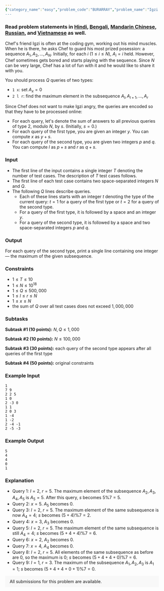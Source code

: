 ```yaml
---
{"category_name":"easy","problem_code":"BURARRAY","problem_name":"Igzi and Burly Array","problemComponents":{"constraints":"","constraintsState":false,"subtasks":"","subtasksState":false,"inputFormat":"","inputFormatState":false,"outputFormat":"","outputFormatState":false,"sampleTestCases":{"0":{"id":1,"input":"1\n7 9\n2 2 5\n1 0\n2 -3 0\n1 1\n2 0 3\n1 -4\n1 -2\n2 -4 -1\n2 -5 -3","output":"5  \n4\n4\n0\n1","explanation":"- Query 1: $l = 2$, $r = 5$. The maximum element of the subsequence $A_2, A_3, A_4, A_5$ is $A_5 = 5$. After this query, $s$ becomes $5\\%7 = 5$.\n- Query 2: $x = 5$. $A_5$ becomes $0$.\n- Query 3: $l = 2$, $r = 5$. The maximum element of the same subsequence is now $A_4 = 4$; $s$ becomes $(5+4)\\%7 = 2$.\n- Query 4: $x = 3$, $A_3$ becomes $0$.\n- Query 5: $l = 2$, $r = 5$. The maximum element of the same subsequence is still $A_4 = 4$; $s$ becomes $(5+4+4)\\%7 = 6$.\n- Query 6: $x = 2$, $A_2$ becomes $0$.\n- Query 7: $x = 4$, $A_4$ becomes $0$.\n- Query 8: $l = 2$, $r = 5$. All elements of the same subsequence as before are $0$, so the maximum is $0$; $s$ becomes $(5+4+4+0)\\%7 = 6$.\n- Query 9: $l = 1$, $r = 3$. The maximum of the subsequence $A_1, A_2, A_3$ is $A_1 = 1$; $s$ becomes $(5+4+4+0+1)\\%7 = 0$.","isDeleted":false}}},"video_editorial_url":"","languages_supported":{"0":"CPP14","1":"C","2":"JAVA","3":"PYTH 3.6","4":"PYTH","5":"PYP3","6":"CS2","7":"ADA","8":"PYPY","9":"TEXT","10":"PAS fpc","11":"NODEJS","12":"RUBY","13":"PHP","14":"GO","15":"HASK","16":"TCL","17":"PERL","18":"SCALA","19":"LUA","20":"kotlin","21":"BASH","22":"JS","23":"LISP sbcl","24":"rust","25":"PAS gpc","26":"BF","27":"CLOJ","28":"R","29":"D","30":"CAML","31":"FORT","32":"ASM","33":"swift","34":"FS","35":"WSPC","36":"LISP clisp","37":"SQL","38":"SCM guile","39":"PERL6","40":"ERL","41":"CLPS","42":"ICK","43":"NICE","44":"PRLG","45":"ICON","46":"COB","47":"SCM chicken","48":"PIKE","49":"SCM qobi","50":"ST","51":"NEM"},"max_timelimit":2,"source_sizelimit":50000,"problem_author":"thesitzr","problem_tester":null,"date_added":"23-06-2019","tags":{"0":"binary","1":"ltime73","2":"taran_1407","3":"thesitzr","4":"treap","5":"union"},"problem_difficulty_level":"Easy","best_tag":"Binary Search","editorial_url":"","time":{"view_start_date":1561827602,"submit_start_date":1561827602,"visible_start_date":1561827602,"end_date":1735669800},"is_direct_submittable":false,"problemDiscussURL":"https://discuss.codechef.com/search?q=BURARRAY","is_proctored":false,"visitedContests":{},"layout":"problem"}
---
```

### Read problem statements in [Hindi](https://www.codechef.com/download/translated/LTIME73/hindi/BURARRAY.pdf), [Bengali](https://www.codechef.com/download/translated/LTIME73/bengali/BURARRAY.pdf), [Mandarin Chinese](https://www.codechef.com/download/translated/LTIME73/mandarin/BURARRAY.pdf), [Russian](https://www.codechef.com/download/translated/LTIME73/russian/BURARRAY.pdf), and [Vietnamese](https://www.codechef.com/download/translated/LTIME73/vietnamese/BURARRAY.pdf) as well.

Chef's friend Igzi is often at the coding gym, working out his mind muscles. When he is there, he asks Chef to guard his most prized posession: a sequence $A_1, A_2, \ldots, A_N$. Initially, for each $i$ ($1 \le i \le N$), $A_i = i$ held. However, Chef sometimes gets bored and starts playing with the sequence. Since $N$ can be very large, Chef has a lot of fun with it and he would like to share it with you.

You should process $Q$ queries of two types:
- `1 x`: set $A_x = 0$
- `2 l r`: find the maximum element in the subsequence $A_l, A_{l+1}, \ldots, A_r$

Since Chef does not want to make Igzi angry, the queries are encoded so that they have to be processed online:
- For each query, let's denote the sum of answers to all previous queries of type 2, modulo $N$, by $s$. (Initially, $s = 0$.)
- For each query of the first type, you are given an integer $y$. You can compute $x$ as $y + s$.
- For each query of the second type, you are given two integers $p$ and $q$. You can compute $l$ as $p + s$ and $r$ as $q + s$.

### Input
- The first line of the input contains a single integer $T$ denoting the number of test cases. The description of $T$ test cases follows.
- The first line of each test case contains two space-separated integers $N$ and $Q$.
- The following $Q$ lines describe queries.
    - Each of these lines starts with an integer $t$ denoting the type of the current query: $t = 1$ for a query of the first type or $t = 2$ for a query of the second type.
    - For a query of the first type, it is followed by a space and an integer $y$.
    - For a query of the second type, it is followed by a space and two space-separated integers $p$ and $q$.

### Output
For each query of the second type, print a single line containing one integer ― the maximum of the given subsequence.

### Constraints
- $1 \le T \le 10$
- $1 \le N \le 10^{18}$
- $1 \le Q \le 500,000$
- $1 \le l \le r \le N$
- $1 \le x \le N$
- the sum of $Q$ over all test cases does not exceed $1,000,000$

### Subtasks
**Subtask #1 (10 points):** $N, Q \le 1,000$

**Subtask #2 (10 points):** $N \le 100,000$

**Subtask #3 (30 points):** each query of the second type appears after all queries of the first type

**Subtask #4 (50 points):** original constraints

### Example Input
```
1
7 9
2 2 5
1 0
2 -3 0
1 1
2 0 3
1 -4
1 -2
2 -4 -1
2 -5 -3
```

### Example Output
```
5  
4
4
0
1
```

### Explanation
- Query 1: $l = 2$, $r = 5$. The maximum element of the subsequence $A_2, A_3, A_4, A_5$ is $A_5 = 5$. After this query, $s$ becomes $5\%7 = 5$.
- Query 2: $x = 5$. $A_5$ becomes $0$.
- Query 3: $l = 2$, $r = 5$. The maximum element of the same subsequence is now $A_4 = 4$; $s$ becomes $(5+4)\%7 = 2$.
- Query 4: $x = 3$, $A_3$ becomes $0$.
- Query 5: $l = 2$, $r = 5$. The maximum element of the same subsequence is still $A_4 = 4$; $s$ becomes $(5+4+4)\%7 = 6$.
- Query 6: $x = 2$, $A_2$ becomes $0$.
- Query 7: $x = 4$, $A_4$ becomes $0$.
- Query 8: $l = 2$, $r = 5$. All elements of the same subsequence as before are $0$, so the maximum is $0$; $s$ becomes $(5+4+4+0)\%7 = 6$.
- Query 9: $l = 1$, $r = 3$. The maximum of the subsequence $A_1, A_2, A_3$ is $A_1 = 1$; $s$ becomes $(5+4+4+0+1)\%7 = 0$.

<aside style='background: #f8f8f8;padding: 10px 15px;'><div>All submissions for this problem are available.</div></aside>